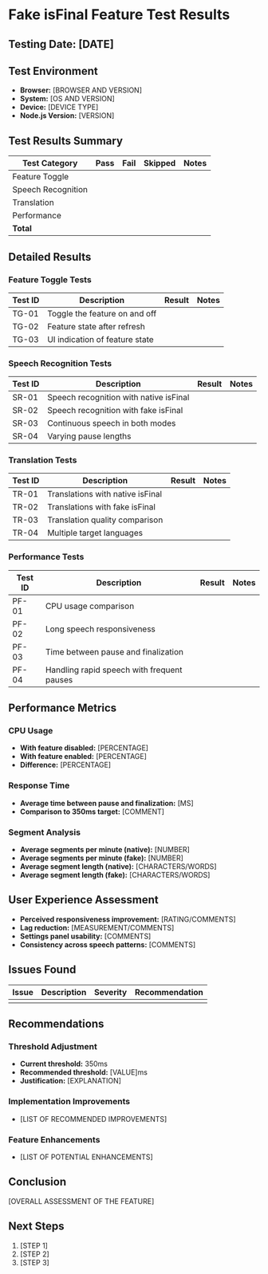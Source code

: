 # Fake isFinal Feature Test Results

## Testing Date: [DATE]

## Test Environment
- **Browser:** [BROWSER AND VERSION]
- **System:** [OS AND VERSION]
- **Device:** [DEVICE TYPE]
- **Node.js Version:** [VERSION]

## Test Results Summary

| Test Category | Pass | Fail | Skipped | Notes |
|---------------|------|------|---------|-------|
| Feature Toggle | | | | |
| Speech Recognition | | | | |
| Translation | | | | |
| Performance | | | | |
| **Total** | | | | |

## Detailed Results

### Feature Toggle Tests

| Test ID | Description | Result | Notes |
|---------|-------------|--------|-------|
| TG-01 | Toggle the feature on and off | | |
| TG-02 | Feature state after refresh | | |
| TG-03 | UI indication of feature state | | |

### Speech Recognition Tests

| Test ID | Description | Result | Notes |
|---------|-------------|--------|-------|
| SR-01 | Speech recognition with native isFinal | | |
| SR-02 | Speech recognition with fake isFinal | | |
| SR-03 | Continuous speech in both modes | | |
| SR-04 | Varying pause lengths | | |

### Translation Tests

| Test ID | Description | Result | Notes |
|---------|-------------|--------|-------|
| TR-01 | Translations with native isFinal | | |
| TR-02 | Translations with fake isFinal | | |
| TR-03 | Translation quality comparison | | |
| TR-04 | Multiple target languages | | |

### Performance Tests

| Test ID | Description | Result | Notes |
|---------|-------------|--------|-------|
| PF-01 | CPU usage comparison | | |
| PF-02 | Long speech responsiveness | | |
| PF-03 | Time between pause and finalization | | |
| PF-04 | Handling rapid speech with frequent pauses | | |

## Performance Metrics

### CPU Usage
- **With feature disabled:** [PERCENTAGE]
- **With feature enabled:** [PERCENTAGE]
- **Difference:** [PERCENTAGE]

### Response Time
- **Average time between pause and finalization:** [MS]
- **Comparison to 350ms target:** [COMMENT]

### Segment Analysis
- **Average segments per minute (native):** [NUMBER]
- **Average segments per minute (fake):** [NUMBER]
- **Average segment length (native):** [CHARACTERS/WORDS]
- **Average segment length (fake):** [CHARACTERS/WORDS]

## User Experience Assessment
- **Perceived responsiveness improvement:** [RATING/COMMENTS]
- **Lag reduction:** [MEASUREMENT/COMMENTS]
- **Settings panel usability:** [COMMENTS]
- **Consistency across speech patterns:** [COMMENTS]

## Issues Found

| Issue | Description | Severity | Recommendation |
|-------|-------------|----------|----------------|
| | | | |

## Recommendations

### Threshold Adjustment
- **Current threshold:** 350ms
- **Recommended threshold:** [VALUE]ms
- **Justification:** [EXPLANATION]

### Implementation Improvements
- [LIST OF RECOMMENDED IMPROVEMENTS]

### Feature Enhancements
- [LIST OF POTENTIAL ENHANCEMENTS]

## Conclusion
[OVERALL ASSESSMENT OF THE FEATURE]

## Next Steps
1. [STEP 1]
2. [STEP 2]
3. [STEP 3] 